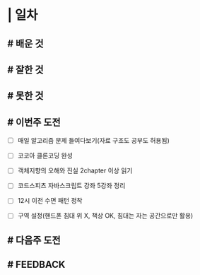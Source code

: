 # | 일차



## # 배운 것

## # 잘한 것

## # 못한 것

## # 이번주 도전

- [ ] 매일 알고리즘 문제 들여다보기(자료 구조도  공부도 허용됨)

- [ ] 코코아 클론코딩 완성
- [ ] 객체지향의 오해와 진실 2chapter 이상 읽기
- [ ] 코드스피츠 자바스크립트 강좌 5강좌 정리
- [ ] 12시 이전 수면 패턴 정착
- [ ] 구역 설정(핸드폰 침대 위 X, 책상 OK, 침대는 자는 공간으로만 활용)

## # 다음주 도전

## # FEEDBACK

